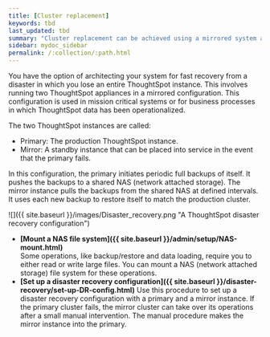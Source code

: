 ```yaml
---
title: [Cluster replacement]
keywords: tbd
last_updated: tbd
summary: "Cluster replacement can be achieved using a mirrored system architecture. This allows you to recover an entire system very quickly without data loss."
sidebar: mydoc_sidebar
permalink: /:collection/:path.html
---
```

You have the option of architecting your system for fast recovery from a disaster in which you lose an entire ThoughtSpot instance. This involves running two ThoughtSpot appliances in a mirrored configuration. This configuration is used in mission critical systems or for business processes in which ThoughtSpot data has been operationalized.

The two ThoughtSpot instances are called:

-   Primary: The production ThoughtSpot instance.
-   Mirror: A standby instance that can be placed into service in the event that the primary fails.

In this configuration, the primary initiates periodic full backups of itself. It pushes the backups to a shared NAS (network attached storage). The mirror instance pulls the backups from the shared NAS at defined intervals. It uses each new backup to restore itself to match the production cluster.

 ![]({{ site.baseurl }}/images/Disaster_recovery.png "A ThoughtSpot disaster recovery configuration")

-   **[Mount a NAS file system]({{ site.baseurl }}/admin/setup/NAS-mount.html)**  
Some operations, like backup/restore and data loading, require you to either read or write large files. You can mount a NAS (network attached storage) file system for these operations.
-   **[Set up a disaster recovery configuration]({{ site.baseurl }}/disaster-recovery/set-up-DR-config.html)**  Use this procedure to set up a disaster recovery configuration with a primary
and a mirror instance. If the primary cluster fails, the mirror cluster can take
over its operations after a small manual intervention. The manual procedure
makes the mirror instance into the primary.
